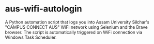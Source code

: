 # aus-wifi-autologin
A Python automation script that logs you into Assam University Silchar's "CAMPUS CONNECT AUS" WiFi network using Selenium and the Brave browser. The script is automatically triggered on WiFi connection via Windows Task Scheduler.
